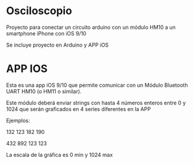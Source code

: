 # Osciloscopio 
Proyecto para conectar un circuito arduino con un módulo HM10 a un smartphone iPhone con iOS 9/10

Se incluye proyecto en Arduino y APP iOS


# APP IOS

Esta es una app iOS 9/10 que permite comunicar con un Módulo Bluetooth UART HM10 (o HM11 o similar).

Este módulo deberá enviar strings con hasta 4 números enteros entre 0 y 1024 que serán graficados en 4 series diferentes en la APP

Ejemplos: 

132 123 182 190

432 892 123 123

La escala de la gráfica es 0 min y 1024 max

